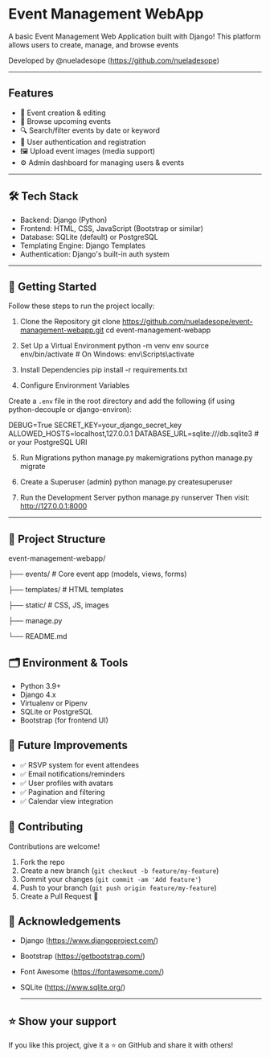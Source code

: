 Event Management WebApp
===========================

A basic Event Management Web Application built with Django! This platform allows users to create, manage, and browse events 

Developed by @nueladesope (https://github.com/nueladesope)

---

Features
-----------

- 📝 Event creation & editing  
- 📅 Browse upcoming events  
- 🔍 Search/filter events by date or keyword  
- 🔐 User authentication and registration  
- 🖼️ Upload event images (media support)  
- ⚙️ Admin dashboard for managing users & events

---

🛠️ Tech Stack
--------------

- Backend: Django (Python)  
- Frontend: HTML, CSS, JavaScript (Bootstrap or similar)  
- Database: SQLite (default) or PostgreSQL  
- Templating Engine: Django Templates  
- Authentication: Django's built-in auth system

---

🚀 Getting Started
-------------------

Follow these steps to run the project locally:

1. Clone the Repository
git clone https://github.com/nueladesope/event-management-webapp.git
cd event-management-webapp


2. Set Up a Virtual Environment
python -m venv env
source env/bin/activate # On Windows: env\Scripts\activate

3. Install Dependencies
pip install -r requirements.txt


4. Configure Environment Variables

Create a `.env` file in the root directory and add the following (if using python-decouple or django-environ):
  
DEBUG=True
SECRET_KEY=your_django_secret_key
ALLOWED_HOSTS=localhost,127.0.0.1
DATABASE_URL=sqlite:///db.sqlite3 # or your PostgreSQL URI


5. Run Migrations
python manage.py makemigrations
python manage.py migrate

6. Create a Superuser (admin)
python manage.py createsuperuser


7. Run the Development Server
python manage.py runserver
Then visit: http://127.0.0.1:8000

---

📁 Project Structure
--------------------
event-management-webapp/

├── events/ # Core event app (models, views, forms)

├── templates/ # HTML templates

├── static/ # CSS, JS, images

├── manage.py

└── README.md


🗂️ Environment & Tools
------------------------

- Python 3.9+  
- Django 4.x  
- Virtualenv or Pipenv  
- SQLite or PostgreSQL  
- Bootstrap (for frontend UI)

🔧 Future Improvements
-----------------------

- ✅ RSVP system for event attendees  
- ✅ Email notifications/reminders  
- ✅ User profiles with avatars  
- ✅ Pagination and filtering  
- ✅ Calendar view integration

🤝 Contributing
----------------

Contributions are welcome!

1. Fork the repo  
2. Create a new branch (`git checkout -b feature/my-feature`)  
3. Commit your changes (`git commit -am 'Add feature'`)  
4. Push to your branch (`git push origin feature/my-feature`)  
5. Create a Pull Request 🚀

🙌 Acknowledgements
---------------------

- Django (https://www.djangoproject.com/)  
- Bootstrap (https://getbootstrap.com/)  
- Font Awesome (https://fontawesome.com/)  
- SQLite (https://www.sqlite.org/)

  ---

⭐️ Show your support
----------------------

If you like this project, give it a ⭐️ on GitHub and share it with others!
